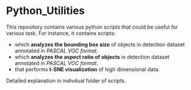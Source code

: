 # Python_Utilities

This repository contains various python scripts that could be useful for various task. For instance, it contains scripts:
- which **analyzes the bounding box size** of objects in detection dataset annotated in *PASCAL VOC format*.
- which **analyzes the aspect ratio of objects** in detection dataset annotated in *PASCAL VOC format*.
- that performs **t-SNE visualization** of high dimensional data. 

Detailed explanation in indivdual folder of scripts.
